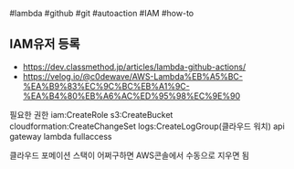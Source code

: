 #lambda #github #git #autoaction #IAM #how-to


## IAM유저 등록
- https://dev.classmethod.jp/articles/lambda-github-actions/
- https://velog.io/@c0dewave/AWS-Lambda%EB%A5%BC-%EA%B9%83%EC%9C%BC%EB%A1%9C-%EA%B4%80%EB%A6%AC%ED%95%98%EC%9E%90

필요한 권한
iam:CreateRole
s3:CreateBucket
cloudformation:CreateChangeSet
logs:CreateLogGroup(클라우드 워치)
api gateway
lambda fullaccess

클라우드 포메이션 스택이 어쩌구하면 AWS콘솔에서 수동으로 지우면 됨